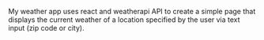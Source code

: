 My weather app uses react and weatherapi API to create a simple page that displays the current weather of a location specified by the user via text input (zip code or city).